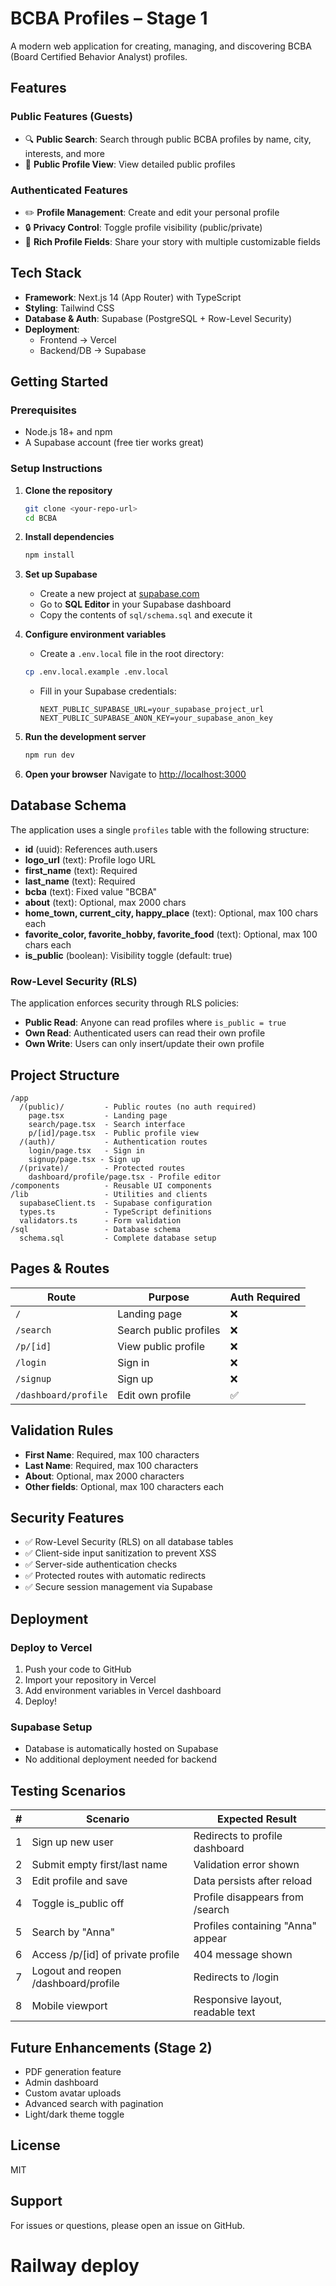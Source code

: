 # BCBA Profiles – Stage 1

A modern web application for creating, managing, and discovering BCBA (Board Certified Behavior Analyst) profiles.

## Features

### Public Features (Guests)
- 🔍 **Public Search**: Search through public BCBA profiles by name, city, interests, and more
- 👤 **Public Profile View**: View detailed public profiles

### Authenticated Features
- ✏️ **Profile Management**: Create and edit your personal profile
- 🔒 **Privacy Control**: Toggle profile visibility (public/private)
- 📝 **Rich Profile Fields**: Share your story with multiple customizable fields

## Tech Stack

- **Framework**: Next.js 14 (App Router) with TypeScript
- **Styling**: Tailwind CSS
- **Database & Auth**: Supabase (PostgreSQL + Row-Level Security)
- **Deployment**: 
  - Frontend → Vercel
  - Backend/DB → Supabase

## Getting Started

### Prerequisites

- Node.js 18+ and npm
- A Supabase account (free tier works great)

### Setup Instructions

1. **Clone the repository**
   ```bash
   git clone <your-repo-url>
   cd BCBA
   ```

2. **Install dependencies**
   ```bash
   npm install
   ```

3. **Set up Supabase**
   - Create a new project at [supabase.com](https://supabase.com)
   - Go to **SQL Editor** in your Supabase dashboard
   - Copy the contents of `sql/schema.sql` and execute it

4. **Configure environment variables**
   - Create a `.env.local` file in the root directory:
   ```bash
   cp .env.local.example .env.local
   ```
   - Fill in your Supabase credentials:
     ```
     NEXT_PUBLIC_SUPABASE_URL=your_supabase_project_url
     NEXT_PUBLIC_SUPABASE_ANON_KEY=your_supabase_anon_key
     ```

5. **Run the development server**
   ```bash
   npm run dev
   ```

6. **Open your browser**
   Navigate to [http://localhost:3000](http://localhost:3000)

## Database Schema

The application uses a single `profiles` table with the following structure:

- **id** (uuid): References auth.users
- **logo_url** (text): Profile logo URL
- **first_name** (text): Required
- **last_name** (text): Required
- **bcba** (text): Fixed value "BCBA"
- **about** (text): Optional, max 2000 chars
- **home_town, current_city, happy_place** (text): Optional, max 100 chars each
- **favorite_color, favorite_hobby, favorite_food** (text): Optional, max 100 chars each
- **is_public** (boolean): Visibility toggle (default: true)

### Row-Level Security (RLS)

The application enforces security through RLS policies:
- **Public Read**: Anyone can read profiles where `is_public = true`
- **Own Read**: Authenticated users can read their own profile
- **Own Write**: Users can only insert/update their own profile

## Project Structure

```
/app
  /(public)/         - Public routes (no auth required)
    page.tsx         - Landing page
    search/page.tsx  - Search interface
    p/[id]/page.tsx  - Public profile view
  /(auth)/           - Authentication routes
    login/page.tsx   - Sign in
    signup/page.tsx - Sign up
  /(private)/        - Protected routes
    dashboard/profile/page.tsx - Profile editor
/components          - Reusable UI components
/lib                 - Utilities and clients
  supabaseClient.ts  - Supabase configuration
  types.ts           - TypeScript definitions
  validators.ts      - Form validation
/sql                 - Database schema
  schema.sql         - Complete database setup
```

## Pages & Routes

| Route | Purpose | Auth Required |
|-------|---------|---------------|
| `/` | Landing page | ❌ |
| `/search` | Search public profiles | ❌ |
| `/p/[id]` | View public profile | ❌ |
| `/login` | Sign in | ❌ |
| `/signup` | Sign up | ❌ |
| `/dashboard/profile` | Edit own profile | ✅ |

## Validation Rules

- **First Name**: Required, max 100 characters
- **Last Name**: Required, max 100 characters
- **About**: Optional, max 2000 characters
- **Other fields**: Optional, max 100 characters each

## Security Features

- ✅ Row-Level Security (RLS) on all database tables
- ✅ Client-side input sanitization to prevent XSS
- ✅ Server-side authentication checks
- ✅ Protected routes with automatic redirects
- ✅ Secure session management via Supabase

## Deployment

### Deploy to Vercel

1. Push your code to GitHub
2. Import your repository in Vercel
3. Add environment variables in Vercel dashboard
4. Deploy!

### Supabase Setup

- Database is automatically hosted on Supabase
- No additional deployment needed for backend

## Testing Scenarios

| # | Scenario | Expected Result |
|---|----------|----------------|
| 1 | Sign up new user | Redirects to profile dashboard |
| 2 | Submit empty first/last name | Validation error shown |
| 3 | Edit profile and save | Data persists after reload |
| 4 | Toggle is_public off | Profile disappears from /search |
| 5 | Search by "Anna" | Profiles containing "Anna" appear |
| 6 | Access /p/[id] of private profile | 404 message shown |
| 7 | Logout and reopen /dashboard/profile | Redirects to /login |
| 8 | Mobile viewport | Responsive layout, readable text |

## Future Enhancements (Stage 2)

- PDF generation feature
- Admin dashboard
- Custom avatar uploads
- Advanced search with pagination
- Light/dark theme toggle

## License

MIT

## Support

For issues or questions, please open an issue on GitHub.
# Railway deploy
